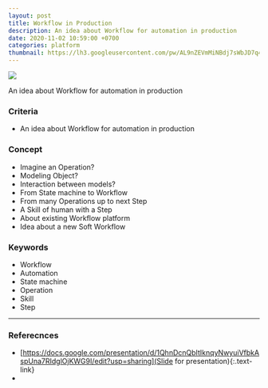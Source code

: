 ```yaml
---
layout: post
title: Workflow in Production
description: An idea about Workflow for automation in production
date: 2020-11-02 10:59:00 +0700
categories: platform
thumbnail: https://lh3.googleusercontent.com/pw/AL9nZEVmMiNBdj7sWbJD7q4Wxoqbs8OvYUtquKp6G2jaiEzhnb-t5ASXei4PJGZxgyzvt4AoEbrZoZf_R2AFqXKhgY1tzPmdghNpUUR4F_gMYMewfqrzDiDcwKt0FfT42eWs9CkNQvPQutTI5e9HgB0vzMeY2Q=w700-h408-no?authuser=0
---
```


![](https://lh3.googleusercontent.com/pw/AL9nZEVmMiNBdj7sWbJD7q4Wxoqbs8OvYUtquKp6G2jaiEzhnb-t5ASXei4PJGZxgyzvt4AoEbrZoZf_R2AFqXKhgY1tzPmdghNpUUR4F_gMYMewfqrzDiDcwKt0FfT42eWs9CkNQvPQutTI5e9HgB0vzMeY2Q=w700-h408-no?authuser=0)

An idea about Workflow for automation in production

### Criteria
- An idea about Workflow for automation in production

### Concept
- Imagine an Operation?
- Modeling Object?
- Interaction between models? 
- From State machine to Workflow
- From many Operations up to next Step
- A Skill of human with a Step
- About existing Workflow platform
- Idea about a new Soft Workflow

### Keywords
- Workflow
- Automation
- State machine
- Operation
- Skill
- Step

---
### Referecnces
- [https://docs.google.com/presentation/d/1QhnDcnQbItIknqyNwyuiVfbkAspUna7RIdglOjKWG9I/edit?usp=sharing](Slide for presentation){:.text-link}
- 

